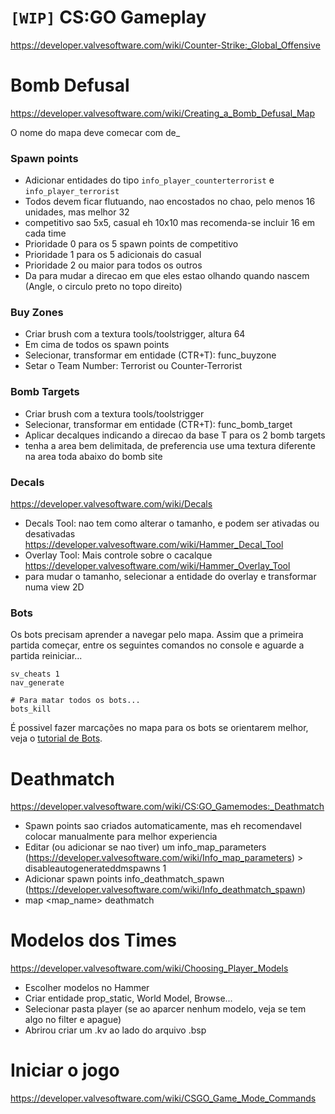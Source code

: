 
# `[WIP]` CS:GO Gameplay

https://developer.valvesoftware.com/wiki/Counter-Strike:_Global_Offensive

# Bomb Defusal

https://developer.valvesoftware.com/wiki/Creating_a_Bomb_Defusal_Map

O nome do mapa deve comecar com de_

### Spawn points

* Adicionar entidades do tipo `info_player_counterterrorist` e `info_player_terrorist`
* Todos devem ficar flutuando, nao encostados no chao, pelo menos 16 unidades, mas melhor 32
* competitivo sao 5x5, casual eh 10x10 mas recomenda-se incluir 16 em cada time
* Prioridade 0 para os 5 spawn points de competitivo
* Prioridade 1 para os 5 adicionais do casual
* Prioridade 2 ou maior para todos os outros
* Da para mudar a direcao em que eles estao olhando quando nascem (Angle, o circulo preto no topo direito)

### Buy Zones
* Criar brush com a textura tools/toolstrigger, altura 64
* Em cima de todos os spawn points
* Selecionar, transformar em entidade (CTR+T): func_buyzone
* Setar o Team Number: Terrorist ou Counter-Terrorist

### Bomb Targets
* Criar brush com a textura tools/toolstrigger
* Selecionar, transformar em entidade (CTR+T): func_bomb_target
* Aplicar decalques indicando a direcao da base T para os 2 bomb targets
* tenha a area bem delimitada, de preferencia use uma textura diferente na area toda abaixo do bomb site

### Decals
https://developer.valvesoftware.com/wiki/Decals
- Decals Tool: nao tem como alterar o tamanho, e podem ser ativadas ou desativadas 
https://developer.valvesoftware.com/wiki/Hammer_Decal_Tool
- Overlay Tool: Mais controle sobre o cacalque
https://developer.valvesoftware.com/wiki/Hammer_Overlay_Tool
- para mudar o tamanho, selecionar a entidade do overlay e transformar numa view 2D

### Bots
Os bots precisam aprender a navegar pelo mapa. Assim que a primeira partida começar, entre os seguintes comandos no console e aguarde a partida reiniciar...

```
sv_cheats 1
nav_generate

# Para matar todos os bots...
bots_kill
```

É possivel fazer marcações no mapa para os bots se orientarem melhor, veja o [tutorial de Bots](./csgo_Bots.md).


# Deathmatch
https://developer.valvesoftware.com/wiki/CS:GO_Gamemodes:_Deathmatch

- Spawn points sao criados automaticamente, mas eh recomendavel colocar manualmente para melhor experiencia
- Editar (ou adicionar se nao tiver) um info_map_parameters (https://developer.valvesoftware.com/wiki/Info_map_parameters) > disableautogenerateddmspawns 1
- Adicionar spawn points info_deathmatch_spawn (https://developer.valvesoftware.com/wiki/Info_deathmatch_spawn)
- map <map_name> deathmatch


# Modelos dos Times
https://developer.valvesoftware.com/wiki/Choosing_Player_Models

- Escolher modelos no Hammer
- Criar entidade prop_static, World Model, Browse...
- Selecionar pasta player (se ao aparcer nenhum modelo, veja se tem algo no filter e apague)
- Abrirou criar um .kv ao lado do arquivo .bsp



# Iniciar o jogo
https://developer.valvesoftware.com/wiki/CSGO_Game_Mode_Commands

